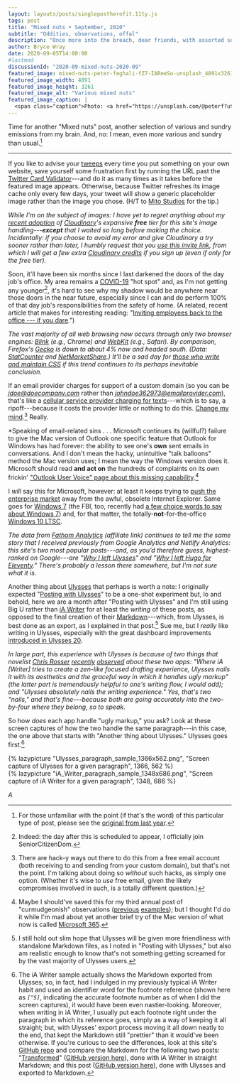 ```yaml
---
layout: layouts/posts/singlepostherofit.11ty.js
tags: post
title: "Mixed nuts • September, 2020"
subtitle: "Oddities, observations, offal"
description: "Once more into the breach, dear friends, with assorted somethings-or-others."
author: Bryce Wray
date: 2020-09-05T14:00:00
#lastmod
discussionId: "2020-09-mixed-nuts-2020-09"
featured_image: mixed-nuts-peter-feghali-fZ7-IAReeSo-unsplash_4891x3261.jpg
featured_image_width: 4891
featured_image_height: 3261
featured_image_alt: "Various mixed nuts"
featured_image_caption: |
  <span class="caption">Photo: <a href="https://unsplash.com/@peterf?utm_source=unsplash&amp;utm_medium=referral&amp;utm_content=creditCopyText">Peter Feghali</a>; <a href="https://unsplash.com/s/photos/nuts?utm_source=unsplash&amp;utm_medium=referral&amp;utm_content=creditCopyText">Unsplash</a></span>
---
```


Time for another "Mixed nuts" post, another selection of various and sundry emissions from my brain. And, no: I mean, even *more* various and sundry than usual.[^1]

---- 

If you like to advise your [tweeps](https://www.merriam-webster.com/dictionary/tweep) every time you put something on your own website, save yourself some frustration first by running the URL past the [Twitter Card Validator](https://cards-dev.twitter.com/validator)---and do it as many times as it takes before the featured image appears. Otherwise, because Twitter refreshes its image cache only every few days, your tweet will show a generic placeholder image rather than the image you chose. (H/T to [Mito Studios](https://www.mitostudios.com/blog/how-to-clear-twitter-featured-image-cache/) for the tip.)

*While I'm on the subject of images: I have yet to regret anything about my [recent adoption](/posts/2020/07/transformed) of [Cloudinary](https://cloudinary.com)'s expansive **free** tier for this site's image handling---**except** that I waited so long before making the choice. Incidentally: if you choose to avoid my error and give Cloudinary a try sooner rather than later, I humbly request that  you [use this invite link](https://cloudinary.com/invites/lpov9zyyucivvxsnalc5/dqunpyaeqiizezj6lbdu), from which I will get a few extra [Cloudinary credits](https://cloudinary.com/pricing) if you sign up (even if only for the free tier).*

Soon, it'll have been six months since I last darkened the doors of the day job's office. My area remains a [COVID-19](/posts/2020/03/coherence-covid-19) "hot spot" and, as I'm not getting any younger[^2], it's hard to see why my shadow would be anywhere near those doors in the near future, especially since I can and do perform 100% of that day job's responsibilities from the safety of home. (A related, recent article that makes for interesting reading: "[Inviting employees back to the office --- if you dare](https://www.functionize.com/blog/inviting-employees-back-to-the-office-if-you-dare/).")

*The vast majority of all web browsing now occurs through only two browser engines: [Blink](https://en.wikipedia.org/wiki/Blink_(browser_engine)) (*e.g.*, Chrome) and [WebKit](https://webkit.org/) (*e.g.*, Safari). By comparison, Firefox's [Gecko](https://en.wikipedia.org/wiki/Gecko_(software)) is down to about 4% now and headed south. (Data: [StatCounter](https://gs.statcounter.com/browser-market-share) and [NetMarketShare](https://netmarketshare.com/browser-market-share.aspx).) It'll be a sad day for [those who write and maintain CSS](https://blog.logrocket.com/firefox-devtools-for-css-authors-1511f41d1e3/) if this trend continues to its perhaps inevitable conclusion.*

If an email provider charges for support of a custom domain (so you can be *jdoe@doecompany.com* rather than *johndoe362973@emailprovider.com*), that's like a [cellular service provider charging for texts](https://www.wired.com/2008/12/text-messages-c/)---which is to say, a ripoff---because it costs the provider little or nothing to do this. [Change my mind](https://imgflip.com/memegenerator/Change-My-Mind).[^3] Really.

*Speaking of email-related sins&nbsp;.&nbsp;.&nbsp;. Microsoft continues its (willful?) failure to give the Mac version of Outlook one specific feature that Outlook for Windows has had forever: the ability to see one's **own** sent emails in conversations. And I don't mean the hacky, unintuitive "talk balloons" method the Mac version uses; I mean the way the Windows version does it. Microsoft should read **and act on** the hundreds of complaints on its own frickin' ["Outlook User Voice" page about this missing capability](https://outlook.uservoice.com/forums/335538-outlook-for-mac-business/suggestions/16585903-show-sent-messages-in-conversations).[^4]

I *will* say this for Microsoft, however: at least it keeps trying to [push the enterprise market](https://techcommunity.microsoft.com/t5/microsoft-365-blog/microsoft-365-apps-say-farewell-to-internet-explorer-11-and/ba-p/1591666) away from the awful, obsolete Internet Explorer. Same goes for [Windows 7](https://support.microsoft.com/en-us/help/4057281/windows-7-support-ended-on-january-14-2020) (the FBI, too, recently had [a few choice words to say about Windows 7](https://www.techrepublic.com/article/fbi-announcement-on-windows-7-end-of-life-prompts-worry-from-security-experts/)) and, for that matter, the totally-**not**-for-the-office [Windows 10 LTSC](https://techcommunity.microsoft.com/t5/windows-it-pro-blog/ltsc-what-is-it-and-when-should-it-be-used/ba-p/293181).

*The data from [Fathom Analytics](https://usefathom.com/ref/ZKHYWX) (affiliate link) continues to tell me the same story that I received previously from Google Analytics and Netlify Analytics: this site's two most popular posts---and, as you’d therefore guess, highest-ranked on Google---are "[Why I left Ulysses](/posts/2019/04/why-left-ulysses)" and "[Why I left Hugo for Eleventy](/posts/2019/09/why-left-hugo-eleventy)." There's probably a lesson there somewhere, but I'm not sure what it is.*

Another thing about [Ulysses](https://ulysses.app) that perhaps is worth a note: I originally expected "[Posting with Ulysses](/posts/2020/08/posting-with-ulysses)" to be a one-shot experiment but, lo and behold, here we are a month after "Posting with Ulysses" and I'm still using Big U rather than [iA Writer](https://ia.net/writer) for at least the *writing* of these posts, as opposed to the final creation of their [Markdown](/posts/2019/03/mark-it-down)---which, from Ulysses, is best done as an export, as I explained in that post.[^5] Sue me, but I *really* like writing in Ulysses, especially with the great dashboard improvements [introduced in Ulysses 20](https://blog.ulysses.app/video-dashboard-mac/).

*In large part, this experience with Ulysses is because of two things that novelist [Chris Rosser](https://chrisrosser.net) [recently](https://chrisrosser.net/posts/2020/07/17/ia-writer-56-review/) [observed](https://chrisrosser.net/posts/2020/07/16/two-years-with-ulysses/) about these two apps: "Where iA [Writer] tries to create a zen-like focused drafting experience, Ulysses nails it with its aesthetics and the graceful way in which it handles ugly markup" (the latter part is tremendously helpful to one's writing flow, I would add); and "Ulysses absolutely nails the *writing* experience." Yes, that's two "nails," and that's fine---because both are going accurately into the two-by-four where they belong, so to speak.*

So how *does* each app handle "ugly markup," you ask? Look at these screen captures of how the two handle the same paragraph---in this case, the one above that starts with "Another thing about Ulysses." Ulysses goes first.[^6]

{% lazypicture "Ulysses_paragraph_sample_1366x562.png", "Screen capture of Ulysses for a given paragraph", 1366, 562 %}
<br />
{% lazypicture "iA_Writer_paragraph_sample_1348x686.png", "Screen capture of iA Writer for a given paragraph", 1348, 686 %}

*A*

[^1]:	For those unfamiliar with the point (if that's the word) of this particular type of post, please see the [original from last year](/posts/2019/11/mixed-nuts-2019-11).

[^2]:	Indeed: the day after this is scheduled to appear, I officially join SeniorCitizenDom.

[^3]:	There are hack-y ways out there to do this from a free email account (both receiving to and sending from your custom domain), but that's not the point. I'm talking about doing so *without* such hacks, as simply one option. (Whether it's wise to *use* free email, given the likely compromises involved in such, is a totally different question.)

[^4]:	Maybe I should've saved this for my third annual post of "curmudgeonish" observations ([previous](/posts/2018/11/some-curmudgeonish-thoughts) [examples](/posts/2019/11/curmudgeonish-2019)); but I thought I'd do it while I'm mad about yet another brief try of the Mac version of what now is called [Microsoft 365](https://www.microsoft.com/en-us/microsoft-365).

[^5]:	I still hold out slim hope that Ulysses will be given more friendliness with standalone Markdown files, as I noted in "Posting with Ulysses," but also am realistic enough to know that's not something getting screamed for by the vast majority of Ulysses users.

[^6]:	The iA Writer sample actually shows the Markdown exported from Ulysses; so, in fact, had I indulged in my previously typical iA Writer habit and used an identifier word for the footnote reference (shown here as *`[^5]`*, indicating the accurate footnote number as of when I did the screen captures), it would have been even nastier-looking. Moreover, when writing in iA Writer, I usually put each footnote right under the paragraph in which its reference goes, simply as a way of keeping it all straight; but, with Ulysses' export process moving it all down neatly to the end, that kept the Markdown still "prettier" than it would've been otherwise. If you're curious to see the differences, look at this site's [GitHub repo](https://github.com/brycewray/eleventy_solo) and compare the Markdown for the following two posts: "[Transformed](/posts/2020/07/transformed)" ([GitHub version here](https://raw.githubusercontent.com/brycewray/eleventy_solo/master/src/posts/2020/07/transformed.md)), done with iA Writer in straight Markdown; and this post ([GitHub version here](https://raw.githubusercontent.com/brycewray/eleventy_solo/master/src/posts/2020/09/mixed-nuts-2020-09.md)), done with Ulysses and exported to Markdown.